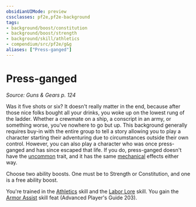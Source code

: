 ```yaml
---
obsidianUIMode: preview
cssclasses: pf2e,pf2e-background
tags:
- background/boost/constitution
- background/boost/strength
- background/skill/athletics
- compendium/src/pf2e/g&g
aliases: ["Press-ganged"]
---
```

# Press-ganged
*Source: Guns & Gears p. 124*  

Was it five shots or six? It doesn't really matter in the end, because after those nice folks bought all your drinks, you woke up on the lowest rung of the ladder. Whether a crewmate on a ship, a conscript in an army, or something worse, you've nowhere to go but up. This background generally requires buy-in with the entire group to tell a story allowing you to play a character starting their adventuring due to circumstances outside their own control. However, you can also play a character who was once press-ganged and has since escaped that life. If you do, press-ganged doesn't have the [uncommon](rules/traits/uncommon.md "Uncommon Rarity Trait") trait, and it has the same [mechanical](rules/traits/mechanical.md "Mechanical Hazard Trait") effects either way.

Choose two ability boosts. One must be to Strength or Constitution, and one is a free ability boost.

You're trained in the [Athletics](compendium/skills.md#Athletics) skill and the [Labor Lore](compendium/skills.md#Lore) skill. You gain the [Armor Assist](compendium/feats/armor-assist-apg.md) skill feat (Advanced Player's Guide 203).